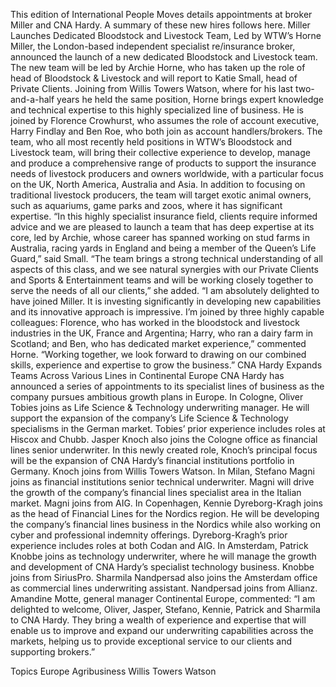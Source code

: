 This edition of International People Moves details appointments at broker Miller and CNA Hardy.
A summary of these new hires follows here.
Miller Launches Dedicated Bloodstock and Livestock Team, Led by WTW’s Horne
Miller, the London-based independent specialist re/insurance broker, announced the launch of a new dedicated Bloodstock and Livestock team. The new team will be led by Archie Horne, who has taken up the role of head of Bloodstock & Livestock and will report to Katie Small, head of Private Clients.
Joining from Willis Towers Watson, where for his last two-and-a-half years he held the same position, Horne brings expert knowledge and technical expertise to this highly specialized line of business.
He is joined by Florence Crowhurst, who assumes the role of account executive, Harry Findlay and Ben Roe, who both join as account handlers/brokers.
The team, who all most recently held positions in WTW’s Bloodstock and Livestock team, will bring their collective experience to develop, manage and produce a comprehensive range of products to support the insurance needs of livestock producers and owners worldwide, with a particular focus on the UK, North America, Australia and Asia. In addition to focusing on traditional livestock producers, the team will target exotic animal owners, such as aquariums, game parks and zoos, where it has significant expertise.
“In this highly specialist insurance field, clients require informed advice and we are pleased to launch a team that has deep expertise at its core, led by Archie, whose career has spanned working on stud farms in Australia, racing yards in England and being a member of the Queen’s Life Guard,” said Small.
“The team brings a strong technical understanding of all aspects of this class, and we see natural synergies with our Private Clients and Sports & Entertainment teams and will be working closely together to serve the needs of all our clients,” she added.
“I am absolutely delighted to have joined Miller. It is investing significantly in developing new capabilities and its innovative approach is impressive. I’m joined by three highly capable colleagues: Florence, who has worked in the bloodstock and livestock industries in the UK, France and Argentina; Harry, who ran a dairy farm in Scotland; and Ben, who has dedicated market experience,” commented Horne. “Working together, we look forward to drawing on our combined skills, experience and expertise to grow the business.”
CNA Hardy Expands Teams Across Various Lines in Continental Europe
CNA Hardy has announced a series of appointments to its specialist lines of business as the company pursues ambitious growth plans in Europe.
In Cologne, Oliver Tobies joins as Life Science & Technology underwriting manager. He will support the expansion of the company’s Life Science & Technology specialisms in the German market. Tobies’ prior experience includes roles at Hiscox and Chubb.
Jasper Knoch also joins the Cologne office as financial lines senior underwriter. In this newly created role, Knoch’s principal focus will be the expansion of CNA Hardy’s financial institutions portfolio in Germany. Knoch joins from Willis Towers Watson.
In Milan, Stefano Magni joins as financial institutions senior technical underwriter. Magni will drive the growth of the company’s financial lines specialist area in the Italian market. Magni joins from AIG.
In Copenhagen, Kennie Dyreborg-Kragh joins as the head of Financial Lines for the Nordics region. He will be developing the company’s financial lines business in the Nordics while also working on cyber and professional indemnity offerings. Dyreborg-Kragh’s prior experience includes roles at both Codan and AIG.
In Amsterdam, Patrick Knobbe joins as technology underwriter, where he will manage the growth and development of CNA Hardy’s specialist technology business. Knobbe joins from SiriusPro. Sharmila Nandpersad also joins the Amsterdam office as commercial lines underwriting assistant. Nandpersad joins from Allianz.
Amandine Motte, general manager Continental Europe, commented: “I am delighted to welcome, Oliver, Jasper, Stefano, Kennie, Patrick and Sharmila to CNA Hardy. They bring a wealth of experience and expertise that will enable us to improve and expand our underwriting capabilities across the markets, helping us to provide exceptional service to our clients and supporting brokers.”

Topics
Europe
Agribusiness
Willis Towers Watson
